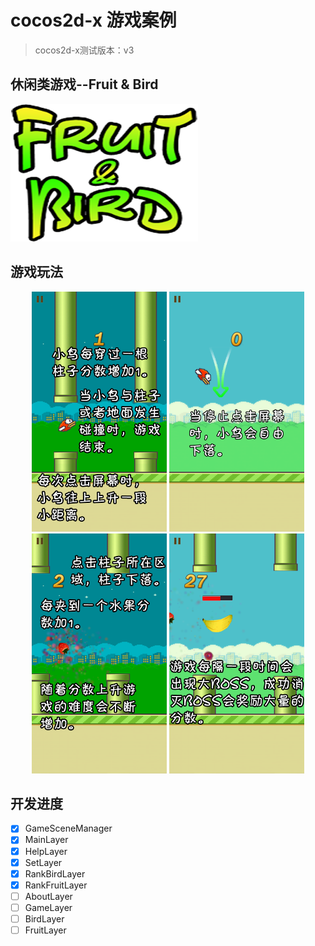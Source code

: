 # cocos2d-x 游戏案例
> cocos2d-x测试版本：v3

## 休闲类游戏--Fruit & Bird
![Fruit and Bird](https://github.com/icsfy/cocos2d-x_FruitandBird/raw/master/Resources/pic/title.png)

## 游戏玩法
<p align='center'>
  <img src='Resources/pic/help0.png' height='384' width='216'/>
  <img src='Resources/pic/help1.png' height='384' width='216'/>
  <img src='Resources/pic/help2.png' height='384' width='216'/>
  <img src='Resources/pic/help3.png' height='384' width='216'/>
</p>

## 开发进度
  - [x] GameSceneManager
  - [x] MainLayer
  - [x] HelpLayer
  - [x] SetLayer
  - [x] RankBirdLayer
  - [x] RankFruitLayer
  - [ ] AboutLayer
  - [ ] GameLayer
  - [ ] BirdLayer
  - [ ] FruitLayer
